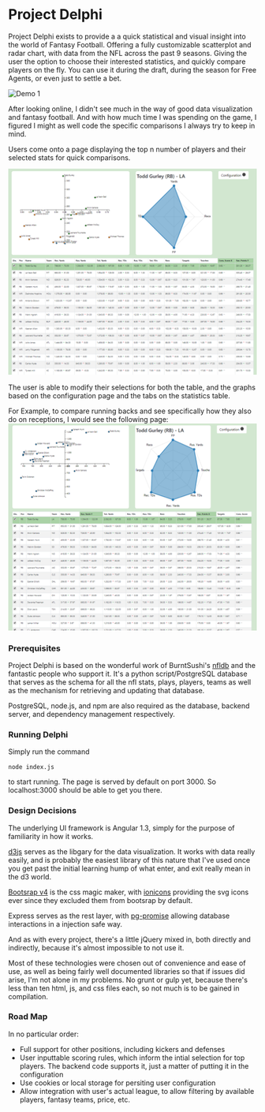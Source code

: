 # Project Delphi

Project Delphi exists to provide a a quick statistical and visual insight into the world of Fantasy Football. Offering a fully customizable scatterplot and radar chart, with data from the NFL across the past 9 seasons. Giving the user the option to choose their interested statistics, and quickly compare players on the fly. You can use it during the draft, during the season for Free Agents, or even just to settle a bet.

![Demo 1](https://github.com/JGibel/Delphi/blob/master/demo/demo2.gif)

After looking online, I didn't see much in the way of good data visualization and fantasy football. And with how much time I was spending on the game, I figured I might as well code the specific comparisons I always try to keep in mind. 

Users come onto a page displaying the top n number of players and their selected stats for quick comparisons.

![Screen 1](https://github.com/JGibel/Delphi/blob/master/demo/screen1.PNG)

The user is able to modify their selections for both the table, and the graphs based on the configuration page and the tabs on the statistics table.

For Example, to compare running backs and see specifically how they also do on receptions, I would see the following page:
![Screen 2](https://github.com/JGibel/Delphi/blob/master/demo/screen2.PNG)

### Prerequisites
Project Delphi is based on the wonderful work of BurntSushi's [nfldb](https://github.com/BurntSushi/nfldb) and the fantastic people who support it. It's a python script/PostgreSQL database that serves as the schema for all the nfl stats, plays, players, teams as well as the mechanism for retrieving and updating that database. 

PostgreSQL, node.js, and npm are also required as the database, backend server, and dependency management respectively.

### Running Delphi
Simply run the command
```
node index.js
``` 
to start running. The page is served by default on port 3000. So localhost:3000 should be able to get you there.

### Design Decisions
The underlying UI framework is Angular 1.3, simply for the purpose of familiarity in how it works. 

[d3js](https://d3js.org/) serves as the libgary for the data visualization. It works with data really easily, and is probably the easiest library of this nature that I've used once you get past the initial learning hump of what enter, and exit really mean in the d3 world. 

[Bootsrap v4](https://getbootstrap.com/docs/4.0/getting-started/introduction/) is the css magic maker, with [ionicons](https://ionicons.com/) providing the svg icons ever since they excluded them from bootsrap by default.

Express serves as the rest layer, with [pg-promise](https://github.com/vitaly-t/pg-promise) allowing database interactions in a injection safe way.

And as with every project, there's a little jQuery mixed in, both directly and indirectly, because it's almost impossible to not use it.

Most of these technologies were chosen out of convenience and ease of use, as well as being fairly well documented libraries so that if issues did arise, I'm not alone in my problems. No grunt or gulp yet, because there's less than ten html, js, and css files each, so not much is to be gained in compilation.

### Road Map
In no particular order:

* Full support for other positions, including kickers and defenses
* User inputtable scoring rules, which inform the intial selection for top players. The backend code supports it, just a matter of putting it in the configuration
* Use cookies or local storage for persiting user configuration
* Allow integration with user's actual league, to allow filtering by available players, fantasy teams, price, etc.